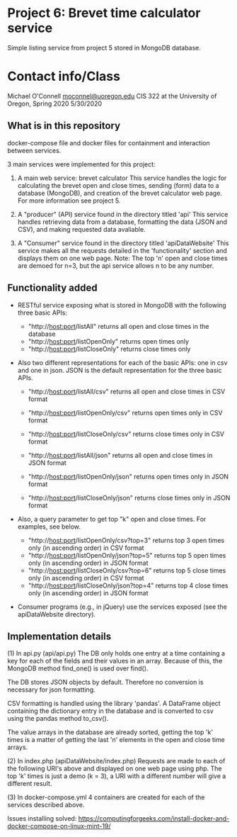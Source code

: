 # Project 6: Brevet time calculator service

Simple listing service from project 5 stored in MongoDB database.

# Contact info/Class
Michael O'Connell
moconnel@uoregon.edu
CIS 322 at the University of Oregon, Spring 2020
5/30/2020

## What is in this repository

docker-compose file and docker files for containment and interaction between services.

3 main services were implemented for this project:
1. A main web service: brevet calculator
This service handles the logic for calculating the brevet open and close times, sending (form) data to a database (MongoDB), and creation of the brevet calculator web page. For more information see project 5.

2. A "producer" (API) service found in the directory titled 'api'
This service handles retrieving data from a database, formatting the data (JSON and CSV), and making requested data avaliable.

3. A "Consumer" service found in the directory titled 'apiDataWebsite'
This service makes all the requests detailed in the 'functionality' section and displays them on one web page. Note: The top 'n' open and close times are demoed for n=3, but the api service allows n to be any number.

## Functionality added

* RESTful service exposing what is stored in MongoDB with the following three basic APIs:
    * "http://<host:port>/listAll" returns all open and close times in the database
    * "http://<host:port>/listOpenOnly" returns open times only
    * "http://<host:port>/listCloseOnly" returns close times only

* Also two different representations for each of the basic APIs: one in csv and one in json. JSON is the default representation for the three basic APIs.
    * "http://<host:port>/listAll/csv" returns all open and close times in CSV format
    * "http://<host:port>/listOpenOnly/csv" returns open times only in CSV format
    * "http://<host:port>/listCloseOnly/csv" returns close times only in CSV format

    * "http://<host:port>/listAll/json" returns all open and close times in JSON format
    * "http://<host:port>/listOpenOnly/json" returns open times only in JSON format
    * "http://<host:port>/listCloseOnly/json" returns close times only in JSON format

* Also, a query parameter to get top "k" open and close times. For examples, see below.

    * "http://<host:port>/listOpenOnly/csv?top=3" returns top 3 open times only (in ascending order) in CSV format
    * "http://<host:port>/listOpenOnly/json?top=5" returns top 5 open times only (in ascending order) in JSON format
    * "http://<host:port>/listCloseOnly/csv?top=6" returns top 5 close times only (in ascending order) in CSV format
    * "http://<host:port>/listCloseOnly/json?top=4" returns top 4 close times only (in ascending order) in JSON format

* Consumer programs (e.g., in jQuery) use the services exposed (see the apiDataWebsite directory).

## Implementation details
(1) In api.py (api/api.py)
The DB only holds one entry at a time containing a key for each of the fields and their values in an array. Because of this, the MongoDB method find_one() is used over find().

The DB stores JSON objects by default. Therefore no conversion is necessary for json formatting.

CSV formatting is handled using the library 'pandas'. A DataFrame object containing the dictionary entry in the database and is converted to csv using the pandas method to_csv().

The value arrays in the database are already sorted, getting the top 'k' times is a matter of getting the last 'n' elements in the open and close time arrays.

(2) In index.php (apiDataWebsite/index.php)
Requests are made to each of the following URI's above and displayed on one web page using php. The top 'k' times is just a demo (k = 3), a URI with a different number will give a different result.

(3) In docker-compose.yml
4 containers are created for each of the services described above.

Issues installing solved:
https://computingforgeeks.com/install-docker-and-docker-compose-on-linux-mint-19/